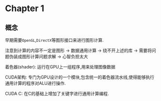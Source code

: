 # Chapter 1

## 概念

早期需要`OpenGL`,`DirectX`等图形接口来进行图形计算.

注意到计算的内容不一定是图形 -> 数据通用计算 -> 绕不开上述的库 -> 需要将问题伪装成图形计算问题求解 -> 心智负担太大

着色器(shader): 运行在GPU上一组程序,用来处理图像数据

CUDA架构: 专门为GPU设计的一个模块,包含统一的着色器流水线,使得能够执行通用计算的程序对ALU进行操作.

CUDA C: 在C的基础上增加了关键字进行通用计算编程.

